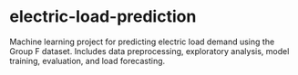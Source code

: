 # electric-load-prediction
Machine learning project for predicting electric load demand using the Group F dataset. Includes data preprocessing, exploratory analysis, model training, evaluation, and load forecasting.
